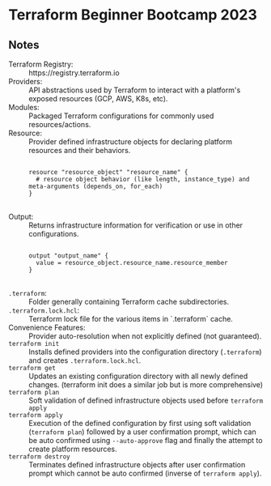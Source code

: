 # Terraform Beginner Bootcamp 2023

Notes
---

<dl>
<dt>Terraform Registry:</dt>
<dd>https://registry.terraform.io</dd>

<dt>Providers:</dt>
<dd>API abstractions used by Terraform to interact with a platform's exposed resources (GCP, AWS, K8s, etc).</dd>

<dt>Modules:</dt>
<dd>Packaged Terraform configurations for commonly used resources/actions.</dd>

<dt>Resource:</dt>
<dd>
Provider defined infrastructure objects for declaring platform resources and their behaviors.
<pre>
<code>
resource "resource_object" "resource_name" {
  # resource object behavior (like length, instance_type) and meta-arguments (depends_on, for_each)
}
</code>
</pre>
</dd>

<dt>Output:</dt>
<dd>
Returns infrastructure information for verification or use in other configurations.
<pre>
<code>
output "output_name" {
  value = resource_object.resource_name.resource_member
}
</code>
</pre>
</dd>

<dt>
<code>.terraform</code>:
</dt>
<dd>Folder generally containing Terraform cache subdirectories.</dd>

<dt>
<code>.terraform.lock.hcl</code>:
</dt>
<dd>Terraform lock file for the various items in `.terraform` cache.</dd>

<dt>Convenience Features:</dt>
<dd>Provider auto-resolution when not explicitly defined (not guaranteed).</dd>

<dt>
<code>terraform init</code>
</dt>
<dd>Installs defined providers into the configuration directory (<code>.terraform</code>) and creates <code>.terraform.lock.hcl</code>.</dd>

<dt>
<code>terraform get</code>
</dt>
<dd>Updates an existing configuration directory with all newly defined changes. (terraform init does a similar job but is more comprehensive)</dd>

<dt>
<code>terraform plan</code>
</dt>
<dd>Soft validation of defined infrastructure objects used before <code>terraform apply</code></dd>

<dt>
<code>terraform apply</code>
</dt>
<dd>
Execution of the defined configuration by first using soft validation 
(<code>terraform plan</code>) followed by a user confirmation prompt, 
which can be auto confirmed using <code>--auto-approve</code> flag 
and finally the attempt to create platform resources.
</dd>

<dt>
<code>terraform destroy</code>
</dt>
<dd>Terminates defined infrastructure objects after user confirmation prompt which cannot be auto confirmed (inverse of <code>terraform apply</code>).</dd>
</dl>
